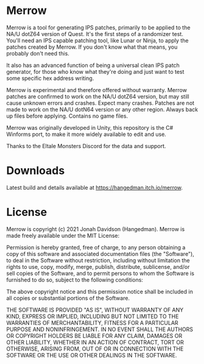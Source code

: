 # Merrow

Merrow is a tool for generating IPS patches, primarily to be applied to the NA/U dotZ64 version of Quest. It's the first steps of a randomizer test. You'll need an IPS capable patching tool, like Lunar or Ninja, to apply the patches created by Merrow. If you don't know what that means, you probably don't need this.

It also has an advanced function of being a universal clean IPS patch generator, for those who know what they're doing and just want to test some specific hex address writing.

Merrow is experimental and therefore offered without warranty. Merrow patches are confirmed to work on the NA/U dotZ64 version, but may still cause unknown errors and crashes. Expect many crashes. Patches are not made to work on the NA/U dotN64 version or any other region. Always back up files before applying. Contains no game files.

Merrow was originally developed in Unity, this repository is the C# Winforms port, to make it more widely available to edit and use.

Thanks to the Eltale Monsters Discord for the data and support.

# Downloads

Latest build and details available at https://hangedman.itch.io/merrow.

# License

Merrow is copyright (c) 2021 Jonah Davidson (Hangedman).
Merrow is made freely available under the MIT License:

Permission is hereby granted, free of charge, to any person obtaining a copy of this software and associated documentation files (the "Software"), to deal in the Software without restriction, including without limitation the rights to use, copy, modify, merge, publish, distribute, sublicense, and/or sell copies of the Software, and to permit persons to whom the Software is furnished to do so, subject to the following conditions:

The above copyright notice and this permission notice shall be included in all copies or substantial portions of the Software.

THE SOFTWARE IS PROVIDED "AS IS", WITHOUT WARRANTY OF ANY KIND, EXPRESS OR IMPLIED, INCLUDING BUT NOT LIMITED TO THE WARRANTIES OF MERCHANTABILITY, FITNESS FOR A PARTICULAR PURPOSE AND NONINFRINGEMENT. IN NO EVENT SHALL THE AUTHORS OR COPYRIGHT HOLDERS BE LIABLE FOR ANY CLAIM, DAMAGES OR OTHER LIABILITY, WHETHER IN AN ACTION OF CONTRACT, TORT OR OTHERWISE, ARISING FROM, OUT OF OR IN CONNECTION WITH THE SOFTWARE OR THE USE OR OTHER DEALINGS IN THE SOFTWARE.
